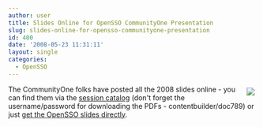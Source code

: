```yaml
---
author: user
title: Slides Online for OpenSSO CommunityOne Presentation
slug: slides-online-for-opensso-communityone-presentation
id: 400
date: '2008-05-23 11:31:11'
layout: single
categories:
  - OpenSSO
---
```


<span style="margin: 5px; float: right;">[![](http://developers.sun.com/events/communityone/images/08C1_bigtop.jpg) ](http://developers.sun.com/events/communityone/)</span> 

The CommunityOne folks have posted all the 2008 slides online - you can find them via the [session catalog](http://www28.cplan.com/cc197/sessions_catalog.jsp) (don't forget the username/password for downloading the PDFs - contentbuilder/doc789) or just [get the OpenSSO slides directly](http://contentbuilder:doc789@www28.cplan.com/cb_export/PS_S297300_297300_197-1_FIN_v1.pdf).